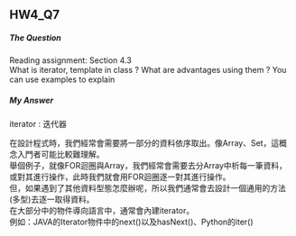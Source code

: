 ## HW4_Q7

##### The Question  

Reading assignment: Section 4.3  
What is iterator, template in class ? What are advantages using them ? You can use examples to explain  

##### My Answer

iterator : 迭代器

在設計程式時，我們經常會需要將一部分的資料依序取出。像Array、Set，這概念入門者可能比較難理解。  
舉個例子，就像FOR迴圈與Array，我們經常會需要去分Array中析每一筆資料，或對其進行操作，此時我們就會用FOR迴圈逐一對其進行操作。  
但，如果遇到了其他資料型態怎麼辦呢，所以我們通常會去設計一個通用的方法(多型)去逐一取得資料。  
在大部分中的物件導向語言中，通常會內建iterator。  
例如：JAVA的Iterator物件中的next()以及hasNext()、Python的iter()



``` c++


```
